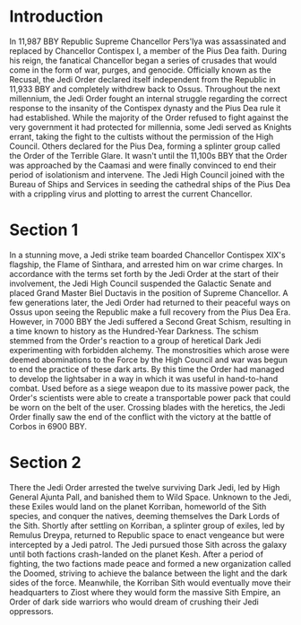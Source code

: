 # Introduction
In 11,987 BBY Republic Supreme Chancellor Pers'lya was assassinated and replaced by Chancellor Contispex I, a member of the Pius Dea faith.
During his reign, the fanatical Chancellor began a series of crusades that would come in the form of war, purges, and genocide.
Officially known as the Recusal, the Jedi Order declared itself independent from the Republic in 11,933 BBY and completely withdrew back to Ossus.
Throughout the next millennium, the Jedi Order fought an internal struggle regarding the correct response to the insanity of the Contispex dynasty and the Pius Dea rule it had established.
While the majority of the Order refused to fight against the very government it had protected for millennia, some Jedi served as Knights errant, taking the fight to the cultists without the permission of the High Council.
Others declared for the Pius Dea, forming a splinter group called the Order of the Terrible Glare.
It wasn't until the 11,100s BBY that the Order was approached by the Caamasi and were finally convinced to end their period of isolationism and intervene.
The Jedi High Council joined with the Bureau of Ships and Services in seeding the cathedral ships of the Pius Dea with a crippling virus and plotting to arrest the current Chancellor.

# Section 1
In a stunning move, a Jedi strike team boarded Chancellor Contispex XIX's flagship, the Flame of Sinthara, and arrested him on war crime charges.
In accordance with the terms set forth by the Jedi Order at the start of their involvement, the Jedi High Council suspended the Galactic Senate and placed Grand Master Biel Ductavis in the position of Supreme Chancellor.
A few generations later, the Jedi Order had returned to their peaceful ways on Ossus upon seeing the Republic make a full recovery from the Pius Dea Era.
However, in 7000 BBY the Jedi suffered a Second Great Schism, resulting in a time known to history as the Hundred-Year Darkness.
The schism stemmed from the Order's reaction to a group of heretical Dark Jedi experimenting with forbidden alchemy.
The monstrosities which arose were deemed abominations to the Force by the High Council and war was begun to end the practice of these dark arts.
By this time the Order had managed to develop the lightsaber in a way in which it was useful in hand-to-hand combat.
Used before as a siege weapon due to its massive power pack, the Order's scientists were able to create a transportable power pack that could be worn on the belt of the user.
Crossing blades with the heretics, the Jedi Order finally saw the end of the conflict with the victory at the battle of Corbos in 6900 BBY.



# Section 2
There the Jedi Order arrested the twelve surviving Dark Jedi, led by High General Ajunta Pall, and banished them to Wild Space.
Unknown to the Jedi, these Exiles would land on the planet Korriban, homeworld of the Sith species, and conquer the natives, deeming themselves the Dark Lords of the Sith.
Shortly after settling on Korriban, a splinter group of exiles, led by Remulus Dreypa, returned to Republic space to enact vengeance but were intercepted by a Jedi patrol.
The Jedi pursued those Sith across the galaxy until both factions crash-landed on the planet Kesh.
After a period of fighting, the two factions made peace and formed a new organization called the Doomed, striving to achieve the balance between the light and the dark sides of the force.
Meanwhile, the Korriban Sith would eventually move their headquarters to Ziost where they would form the massive Sith Empire, an Order of dark side warriors who would dream of crushing their Jedi oppressors.